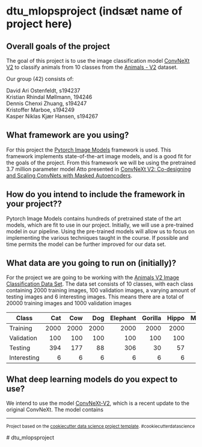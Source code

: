 dtu_mlopsproject (indsæt name of project here)
==============================

## Overall goals of the project
The goal of this project is to use the image classification model [ConvNeXt V2](https://arxiv.org/abs/2301.00808) to classify animals from 10 classes from the [Animals - V2](https://www.kaggle.com/datasets/utkarshsaxenadn/animal-image-classification-dataset) dataset.

Our group (42) consists of:

David Ari Ostenfeldt, s194237\
Kristian Rhindal Møllmann, 194246\
Dennis Chenxi Zhuang, s194247\
Kristoffer Marboe, s194249\
Kasper Niklas Kjær Hansen, s194267

## What framework are you using?
For this project the [Pytorch Image Models](https://github.com/rwightman/pytorch-image-models) framework is used. This framework implements state-of-the-art image models, and is a good fit for the goals of the project. From this framework we will be using the pretrained 3.7 million parameter model Atto presented in [ConvNeXt V2: Co-designing and Scaling ConvNets with Masked Autoencoders](https://arxiv.org/abs/2301.00808).

## How do you intend to include the framework in your project??
Pytorch Image Models contains hundreds of pretrained state of the art models, which are fit to use in our project. Initially, we will use a pre-trained model in our pipeline. Using the pre-trained models will allow us to focus on implementing the various techniques taught in the course. If possible and time permits the model can be further improved for our data set.

## What data are you going to run on (initially)?
For the project we are going to be working with the [Animals V2 Image Classification Data Set](https://www.kaggle.com/datasets/utkarshsaxenadn/animal-image-classification-dataset). The data set consists of 10 classes, with each class containing 2000 training images, 100 validation images, a varying amount of testing images and 6 interesting images. This means there are a total of 20000 training images and 1000 validation images

| Class       |  Cat |  Cow |  Dog | Elephant | Gorilla | Hippo | Monkey | Panda | Tiger | Zebra |
|-------------|-----:|-----:|-----:|---------:|--------:|------:|-------:|------:|------:|------:|
| Training    | 2000 | 2000 | 2000 |     2000 |    2000 |  2000 |   2000 |  2000 |  2000 |  2000 |
| Validation  |  100 |  100 |  100 |      100 |     100 |   100 |    100 |   100 |   100 |   100 |
| Testing     |  394 |  177 |   88 |      306 |      30 |    57 |    184 |   237 |   164 |   270 |
| Interesting |    6 |    6 |    6 |        6 |       6 |     6 |      6 |     6 |     6 |     6 |

## What deep learning models do you expect to use?
We intend to use the model [ConvNeXt-V2](https://arxiv.org/abs/2301.00808), which is a recent update to the original ConvNeXt. The model contains 

--------

<p><small>Project based on the <a target="_blank" href="https://drivendata.github.io/cookiecutter-data-science/">cookiecutter data science project template</a>. #cookiecutterdatascience</small></p>
# dtu_mlopsproject

